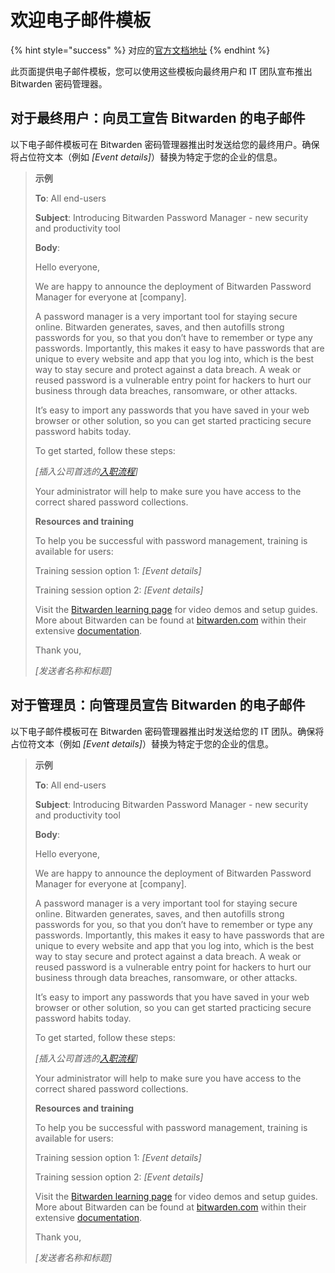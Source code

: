 # 欢迎电子邮件模板

{% hint style="success" %}
对应的[官方文档地址](https://bitwarden.com/help/welcome-email-templates/)
{% endhint %}

此页面提供电子邮件模板，您可以使用这些模板向最终用户和 IT 团队宣布推出 Bitwarden 密码管理器。

## 对于最终用户：向员工宣告 Bitwarden 的电子邮件 <a href="#to-end-users-email-announcing-bitwarden-to-employees" id="to-end-users-email-announcing-bitwarden-to-employees"></a>

以下电子邮件模板可在 Bitwarden 密码管理器推出时发送给您的最终用户。确保将占位符文本（例如 _\[Event details]_）替换为特定于您的企业的信息。

> **示例**
>
> **To**: All end-users
>
> **Subject**: Introducing Bitwarden Password Manager - new security and productivity tool
>
> **Body**:
>
> Hello everyone,
>
> We are happy to announce the deployment of Bitwarden Password Manager for everyone at \[company].
>
> A password manager is a very important tool for staying secure online. Bitwarden generates, saves, and then autofills strong passwords for you, so that you don’t have to remember or type any passwords. Importantly, this makes it easy to have passwords that are unique to every website and app that you log into, which is the best way to stay secure and protect against a data breach. A weak or reused password is a vulnerable entry point for hackers to hurt our business through data breaches, ransomware, or other attacks.
>
> It’s easy to import any passwords that you have saved in your web browser or other solution, so you can get started practicing secure password habits today.
>
> To get started, follow these steps:
>
> _\[_插入公司首选的[入职流程](onboarding-workflows.md)_]_
>
> Your administrator will help to make sure you have access to the correct shared password collections.
>
> **Resources and training**
>
> To help you be successful with password management, training is available for users:
>
> Training session option 1: _\[Event details]_
>
> Training session option 2: _\[Event details]_
>
> Visit the [Bitwarden learning page](https://bitwarden.com/learning/getting-started-password-manager/) for video demos and setup guides. More about Bitwarden can be found at [bitwarden.com](https://bitwarden.com/) within their extensive [documentation](https://bitwarden.com/help/).
>
> Thank you,
>
> _\[发送者名称和标题]_

## 对于管理员：向管理员宣告 Bitwarden 的电子邮件 <a href="#to-admins-email-announcing-bitwarden-to-administrators" id="to-admins-email-announcing-bitwarden-to-administrators"></a>

以下电子邮件模板可在 Bitwarden 密码管理器推出时发送给您的 IT 团队。确保将占位符文本（例如 _\[Event details]_）替换为特定于您的企业的信息。

> **示例**
>
> **To**: All end-users
>
> **Subject**: Introducing Bitwarden Password Manager - new security and productivity tool
>
> **Body**:
>
> Hello everyone,
>
> We are happy to announce the deployment of Bitwarden Password Manager for everyone at \[company].
>
> A password manager is a very important tool for staying secure online. Bitwarden generates, saves, and then autofills strong passwords for you, so that you don’t have to remember or type any passwords. Importantly, this makes it easy to have passwords that are unique to every website and app that you log into, which is the best way to stay secure and protect against a data breach. A weak or reused password is a vulnerable entry point for hackers to hurt our business through data breaches, ransomware, or other attacks.
>
> It’s easy to import any passwords that you have saved in your web browser or other solution, so you can get started practicing secure password habits today.
>
> To get started, follow these steps:
>
> _\[_插入公司首选的[入职流程](onboarding-workflows.md)_]_
>
> Your administrator will help to make sure you have access to the correct shared password collections.
>
> **Resources and training**
>
> To help you be successful with password management, training is available for users:
>
> Training session option 1: _\[Event details]_
>
> Training session option 2: _\[Event details]_
>
> Visit the [Bitwarden learning page](https://bitwarden.com/learning/getting-started-password-manager/) for video demos and setup guides. More about Bitwarden can be found at [bitwarden.com](https://bitwarden.com/) within their extensive [documentation](https://bitwarden.com/help/).
>
> Thank you,
>
> _\[发送者名称和标题]_
